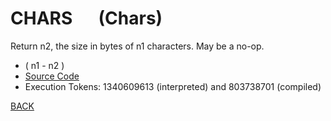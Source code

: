 # CHARS &emsp; (Chars)
Return n2, the size in bytes of n1 characters. May be a no-op.
* ( n1 - n2 )
* [Source Code](../words/core/Chars.cs)
* Execution Tokens: 1340609613 (interpreted) and 803738701 (compiled)


[BACK](builtins.md#Chars)
